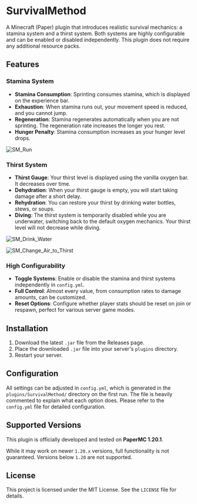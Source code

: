 # SurvivalMethod

A Minecraft (Paper) plugin that introduces realistic survival mechanics: a stamina system and a thirst system. Both systems are highly configurable and can be enabled or disabled independently.
This plugin does not require any additional resource packs.

## Features

### Stamina System

- **Stamina Consumption**: Sprinting consumes stamina, which is displayed on the experience bar.
- **Exhaustion**: When stamina runs out, your movement speed is reduced, and you cannot jump.
- **Regeneration**: Stamina regenerates automatically when you are not sprinting. The regeneration rate increases the longer you rest.
- **Hunger Penalty**: Stamina consumption increases as your hunger level drops.

![SM_Run](https://github.com/user-attachments/assets/61f7352b-37d4-46d3-9b75-2f199b887ed3)

### Thirst System

- **Thirst Gauge**: Your thirst level is displayed using the vanilla oxygen bar. It decreases over time.
- **Dehydration**: When your thirst gauge is empty, you will start taking damage after a short delay.
- **Rehydration**: You can restore your thirst by drinking water bottles, stews, or soups.
- **Diving**: The thirst system is temporarily disabled while you are underwater, switching back to the default oxygen mechanics. Your thirst level will not decrease while diving.
  
![SM_Drink_Water](https://github.com/user-attachments/assets/ae9d5814-1713-48e6-a7f8-f945be84e8d4)

![SM_Change_Air_to_Thirst](https://github.com/user-attachments/assets/15e4a1a6-279c-4ffe-9f93-57dafbf529e4)

### High Configurability

- **Toggle Systems**: Enable or disable the stamina and thirst systems independently in `config.yml`.
- **Full Control**: Almost every value, from consumption rates to damage amounts, can be customized.
- **Reset Options**: Configure whether player stats should be reset on join or respawn, perfect for various server game modes.

## Installation

1.  Download the latest `.jar` file from the Releases page.
2.  Place the downloaded `.jar` file into your server's `plugins` directory.
3.  Restart your server.

## Configuration

All settings can be adjusted in `config.yml`, which is generated in the `plugins/SurvivalMethod/` directory on the first run. The file is heavily commented to explain what each option does. Please refer to the `config.yml` file for detailed configuration.

## Supported Versions

This plugin is officially developed and tested on **PaperMC 1.20.1**.

While it may work on newer `1.20.x` versions, full functionality is not guaranteed. Versions below `1.20` are not supported.

## License

This project is licensed under the MIT License. See the `LICENSE` file for details.
